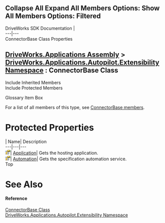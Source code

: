 Collapse All Expand All Members Options: Show All  Members Options: Filtered   
---  
DriveWorks SDK Documentation  |   
---|---  
ConnectorBase Class Properties   
  
[DriveWorks.Applications Assembly](topic13.md) > [DriveWorks.Applications.Autopilot.Extensibility Namespace](topic1633.md) : ConnectorBase Class  
---  
  
Include Inherited Members    
Include Protected Members    


Glossary Item Box

For a list of all members of this type, see [ConnectorBase members](topic1835.md).

# Protected Properties

| Name| Description  
---|---|---  
![Protected Property](dotnetimages/protectedProperty.gif)| [Application](topic1845.md)| Gets the hosting application.   
![Protected Property](dotnetimages/protectedProperty.gif)| [Automation](topic1846.md)| Gets the specification automation service.   
Top

# See Also

#### Reference

[ConnectorBase Class](topic1834.md)   
[DriveWorks.Applications.Autopilot.Extensibility Namespace](topic1633.md)


